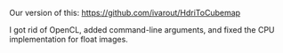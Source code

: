 Our version of this: https://github.com/ivarout/HdriToCubemap

I got rid of OpenCL, added command-line arguments, and fixed the CPU implementation for float images.
